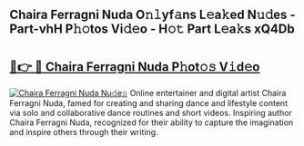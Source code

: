 ## Chaira Ferragni Nuda O𝚗𝚕yf𝚊ns L𝚎a𝚔ed N𝚞𝚍es - Part-vhH P𝚑𝚘tos Vi𝚍𝚎o - H𝚘𝚝 Part L𝚎a𝚔s xQ4Db

# <h2><a href="http://kfe9sxr.oniu.top/?m=Chaira+Ferragni+Nuda">🔗👉 🔴 Chaira Ferragni Nuda P𝚑ot𝚘𝚜 V𝚒d𝚎o</a></h2>

[![Chaira Ferragni Nuda Nu𝚍e𝚜](https://i.imgur.com/0qMVB7G.gif)](http://kfe9sxr.oniu.top/?m=Chaira+Ferragni+Nuda)
Online entertainer and digital artist Chaira Ferragni Nuda, famed for creating and sharing dance and lifestyle content via solo and collaborative dance routines and short videos. Inspiring author Chaira Ferragni Nuda, recognized for their ability to capture the imagination and inspire others through their writing.  
